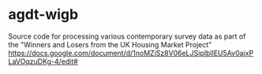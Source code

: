 # agdt-wigb
Source code for processing various contemporary survey data as part of the "Winners and Losers from the UK Housing Market Project"
https://docs.google.com/document/d/1noMZiSz8V06eLJSipIblIEU5Av0ajxPLaVOqzuDKg-4/edit#
